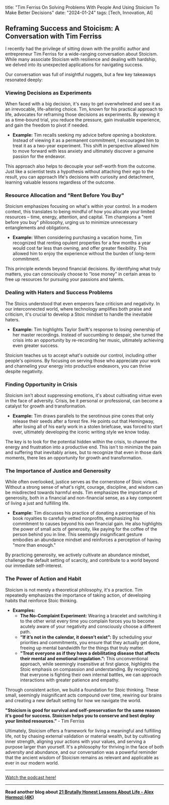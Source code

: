 

title: "Tim Ferriss On Solving Problems With People And Using Stoicism To Make Better Decisions"
date: "2024-01-24"
tags: [Tech, Innovation, AI]


## Reframing Success and Stoicism: A Conversation with Tim Ferriss

I recently had the privilege of sitting down with the prolific author and entrepreneur Tim Ferriss for a wide-ranging conversation about Stoicism. While many associate Stoicism with resilience and dealing with hardship, we delved into its unexpected applications for navigating success. 

Our conversation was full of insightful nuggets, but a few key takeaways resonated deeply:

### Viewing Decisions as Experiments

When faced with a big decision, it's easy to get overwhelmed and see it as an irrevocable, life-altering choice. Tim, known for his practical approach to life, advocates for reframing those decisions as experiments. By viewing it as a time-bound trial, you reduce the pressure, gain invaluable experience, and gain the freedom to pivot if needed. 

* **Example:** Tim recalls seeking my advice before opening a bookstore. Instead of viewing it as a permanent commitment, I encouraged him to treat it as a two-year experiment. This shift in perspective allowed him to move forward with less anxiety and ultimately discover a genuine passion for the endeavor. 

This approach also helps to decouple your self-worth from the outcome. Just like a scientist tests a hypothesis without attaching their ego to the result, you can approach life's decisions with curiosity and detachment, learning valuable lessons regardless of the outcome.

### Resource Allocation and "Rent Before You Buy"

Stoicism emphasizes focusing on what's within your control. In a modern context, this translates to being mindful of how you allocate your limited resources – time, energy, attention, and capital. Tim champions a "rent before you buy" philosophy, urging us to minimize unnecessary entanglements and obligations.

* **Example:** When considering purchasing a vacation home, Tim recognized that renting opulent properties for a few months a year would cost far less than owning, and offer greater flexibility. This allowed him to enjoy the experience without the burden of long-term commitment.

This principle extends beyond financial decisions. By identifying what truly matters, you can consciously choose to "lose money" in certain areas to free up resources for pursuing your passions and talents.

### Dealing with Haters and Success Problems

The Stoics understood that even emperors face criticism and negativity. In our interconnected world, where technology amplifies both praise and criticism, it's crucial to develop a Stoic mindset to handle the inevitable haters. 

* **Example:** Tim highlights Taylor Swift's response to losing ownership of her master recordings. Instead of succumbing to despair, she turned the crisis into an opportunity by re-recording her music, ultimately achieving even greater success.

Stoicism teaches us to accept what's outside our control, including other people's opinions. By focusing on serving those who appreciate your work and channeling your energy into productive endeavors, you can thrive despite negativity. 

### Finding Opportunity in Crisis

Stoicism isn't about suppressing emotions, it's about cultivating virtue even in the face of adversity. Crisis, be it personal or professional, can become a catalyst for growth and transformation. 

* **Example:** Tim draws parallels to the serotinous pine cones that only release their seeds after a forest fire. He points out that Hemingway, after losing all of his early work in a stolen briefcase, was forced to start over, ultimately developing the iconic writing style we know today.

The key is to look for the potential hidden within the crisis, to channel the energy and frustration into a productive end. This isn't to minimize the pain and suffering that inevitably arises, but to recognize that even in those dark moments, there lies an opportunity for growth and transformation.

### The Importance of Justice and Generosity

While often overlooked, justice serves as the cornerstone of Stoic virtues. Without a strong sense of what's right, courage, discipline, and wisdom can be misdirected towards harmful ends. Tim emphasizes the importance of generosity, both in a financial and non-financial sense, as a key component of living a just and fulfilling life. 

* **Example:** Tim discusses his practice of donating a percentage of his book royalties to carefully vetted nonprofits, emphasizing his commitment to causes beyond his own financial gain. He also highlights the power of small acts of generosity, like paying for the coffee of the person behind you in line. This seemingly insignificant gesture embodies an abundance mindset and reinforces a perception of having "more than enough." 

By practicing generosity, we actively cultivate an abundance mindset, challenge the default setting of scarcity, and contribute to a world beyond our immediate self-interest.

### The Power of Action and Habit

Stoicism is not merely a theoretical philosophy, it's a practice. Tim repeatedly emphasizes the importance of taking action, of developing habits that reinforce Stoic thinking. 

* **Examples:**
    * **The No-Complaint Experiment:** Wearing a bracelet and switching it to the other wrist every time you complain forces you to become acutely aware of your negativity and consciously choose a different path. 
    * **“If it’s not in the calendar, it doesn’t exist”:** By scheduling your priorities and commitments, you ensure that they actually get done, freeing up mental bandwidth for the things that truly matter. 
    * **"Treat everyone as if they have a debilitating disease that affects their mental and emotional regulation.”:** This unconventional approach, while seemingly insensitive at first glance, highlights the Stoic emphasis on compassion and understanding. By recognizing that everyone is fighting their own internal battles, we can approach interactions with greater patience and empathy.

Through consistent action, we build a foundation for Stoic thinking. These small, seemingly insignificant acts compound over time, rewiring our brains and creating a new default setting for how we navigate the world.

**"Stoicism is good for survival and self-preservation for the same reason it’s good for success. Stoicism helps you to conserve and best deploy your limited resources.”** - Tim Ferriss

Ultimately, Stoicism offers a framework for living a meaningful and fulfilling life, not by chasing external validation or material wealth, but by cultivating inner strength, aligning your actions with your values, and serving a purpose larger than yourself. It's a philosophy for thriving in the face of both adversity and abundance, and our conversation was a powerful reminder that the ancient wisdom of Stoicism remains as relevant and applicable as ever in our modern world.

---

<a href="https://youtube.com/watch?v=nnw5BdPfPWs" target="_blank">Watch the podcast here!</a>


---

**Read another blog about [21 Brutally Honest Lessons About Life - Alex Hormozi (4K)](./20240129-alexhormozi-chriswilliamson)**
